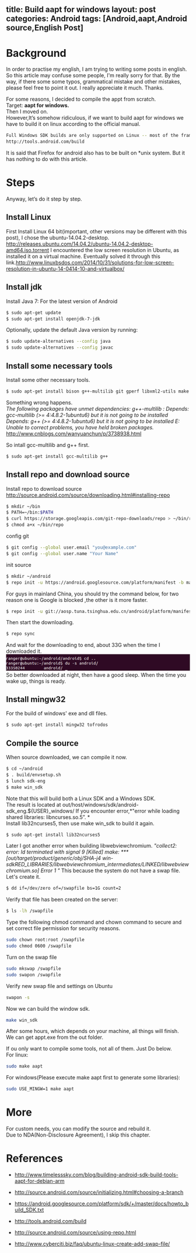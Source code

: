 title: Build aapt for windows
layout: post
categories: Android
tags: [Android,aapt,Android source,English Post]
---

# Background
In order to practise my english, I am trying to writing some posts in english. So this article may confuse some people, I'm really sorry for that. By the way, if there some some typos, grammatical mistake and other mistakes, please feel free to point it out. I really appreciate it much. Thanks.


For some reasons, I decided to compile the appt from scratch.  
Target: **aapt for windows.**  
Then I moved on.  
However,It’s somehow ridiculous, if we want to  build aapt for windows we have to build it on linux according to the official manual.
``` bash
Full Windows SDK builds are only supported on Linux -- most of the framework is not designed to be built on Windows so technically the Windows SDK is build on top of a Linux SDK where a few binaries are replaced.
http://tools.android.com/build
```
It is said that Firefox for android also has to be built on \*unix system. But it has nothing to do with this article.
# Steps
Anyway, let’s do it step by step.
## Install Linux
First Install Linux 64 bit(important, other versions may be different with this post), I chose the  ubuntu-14.04.2-desktop.
http://releases.ubuntu.com/14.04.2/ubuntu-14.04.2-desktop-amd64.iso.torrent
I encountered the low screen resolution in Ubuntu, as installed it on a virtual machine. Eventually solved it through this link.http://www.linuxbsdos.com/2014/10/31/solutions-for-low-screen-resolution-in-ubuntu-14-0414-10-and-virtualbox/

## Install jdk
Install Java 7: For the latest version of Android
``` bash
$ sudo apt-get update
$ sudo apt-get install openjdk-7-jdk
```
Optionally, update the default Java version by running:
``` bash
$ sudo update-alternatives --config java
$ sudo update-alternatives --config javac
```

## Install some necessary tools
Install some other necessary tools.
``` bash
$ sudo apt-get install bison g++-multilib git gperf libxml2-utils make python-networkx zlib1g-dev:i386 zip
```
Something wrong happens.  
*The following packages have unmet dependencies:
 g++-multilib : Depends: gcc-multilib (>= 4:4.8.2-1ubuntu6) but it is not going to be installed
                Depends: g++ (>= 4:4.8.2-1ubuntu6) but it is not going to be installed
E: Unable to correct problems, you have held broken packages.*  
http://www.cnblogs.com/wanyuanchun/p/3738938.html

So intall gcc-multilib and g++ first.
``` bash
$ sudo apt-get install gcc-multilib g++
```
## Install repo and download source
Install repo to download source
http://source.android.com/source/downloading.html#installing-repo  
``` bash
$ mkdir ~/bin
$ PATH=~/bin:$PATH
$ curl https://storage.googleapis.com/git-repo-downloads/repo > ~/bin/repo
$ chmod a+x ~/bin/repo
```
config git  

``` bash
$ git config --global user.email "you@example.com"
$ git config --global user.name "Your Name"
```
init source  
``` bash
$ mkdir ~/android
$ repo init -u https://android.googlesource.com/platform/manifest -b master -g all,-notdefault,tools
```
For guys in mainland China, you should try the command below, for two reason one is  Google is blocked ,the other is it more faster.
``` bash
$ repo init -u git://aosp.tuna.tsinghua.edu.cn/android/platform/manifest -b master -g all,-notdefault,tools
```
Then start the downloading.  
``` bash
$ repo sync
```
And wait for the downloading to end, about 33G when the time I downloaded it.  
![source size][1]
So better downloaded at night, then have a good sleep. When the time you wake up, things is ready.  

## Install mingw32
For the build of windows' exe and dll files.
``` bash
$ sudo apt-get install mingw32 tofrodos
```
## Compile the source
When source downloaded, we can compile it now.
``` bash
$ cd ~/android
$ . build/envsetup.sh
$ lunch sdk-eng
$ make win_sdk
```
Note that this will build both a Linux SDK and a Windows SDK.  
The result is located at out/host/windows/sdk/android-sdk_eng.${USER}_windows/
If you encounter error,*"error while loading shared libraries: libncurses.so.5”. *  
Install lib32ncurses5, then use make win_sdk to build it again.
``` bash
$ sudo apt-get install lib32ncurses5
```

Later I got  another error when building libwebviewchromium.
*"collect2: error: ld terminated with signal 9 [Killed]
make: *** [out/target/product/generic/obj/SHA-j4 win-sdkRED_LIBRARIES/libwebviewchromium_intermediates/LINKED/libwebviewchromium.so] Error 1 "*
This because the system do not have a swap file.    Let's create it.
``` bash
$ dd if=/dev/zero of=/swapfile bs=1G count=2
```
Verify that file has been created on the server:  
``` bash
$ ls -lh /swapfile
```
Type the following chmod command and chown command to secure and set correct file permission for security reasons.
``` bash
sudo chown root:root /swapfile
sudo chmod 0600 /swapfile
```
Turn on the swap file  
``` bash
sudo mkswap /swapfile
sudo swapon /swapfile
```
Verify new swap file and settings on Ubuntu
``` bash
swapon -s
```

Now we can build the window sdk.
``` bash
make win_sdk
```

After some hours, which depends on your machine, all things will finish.  
We can get appt.exe from the out folder.  

If ou  only want to compile some tools, not all of them.
Just Do below.  
For linux:
``` bash
sudo make aapt
```
For windows(Please execute make aapt first to generate some libraries):
``` bash
sudo USE_MINGW=1 make aapt
```

# More
For custom needs, you can modify the source and rebuild it.  
Due to NDA(Non-Disclosure Agreement), I skip this chapter.  

# References
- http://www.timelesssky.com/blog/building-android-sdk-build-tools-aapt-for-debian-arm
-  http://source.android.com/source/initializing.html#choosing-a-branch
- https://android.googlesource.com/platform/sdk/+/master/docs/howto_build_SDK.txt
- http://tools.android.com/build
- http://source.android.com/source/using-repo.html
- http://www.cyberciti.biz/faq/ubuntu-linux-create-add-swap-file/


  [1]: https://github.com/waylife/blogimage/raw/master/2015/08/01/android_sdk_source_count.png
